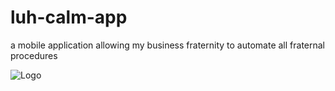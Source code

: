 # luh-calm-app
 a mobile application allowing my business fraternity to automate all fraternal procedures

![Logo](https://github.com/tanmay-a-sharma/luh-calm-app/assets/40327232/ffddc153-8688-4217-93c6-e78d8da357de)
